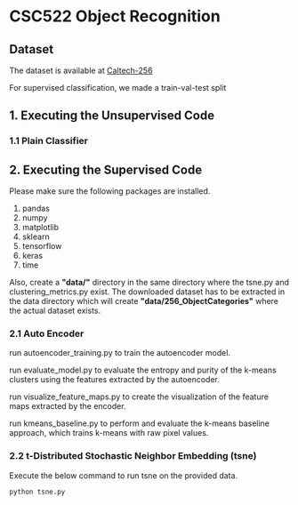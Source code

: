 # CSC522 Object Recognition

## Dataset
The dataset is available at [Caltech-256](http://www.vision.caltech.edu/Image_Datasets/Caltech256/)

For supervised classification, we made a train-val-test split 

## 1. Executing the Unsupervised Code
### 1.1 Plain Classifier
## 2. Executing the Supervised Code 
Please make sure the following packages are installed.
1. pandas
2. numpy
3. matplotlib
4. sklearn
5. tensorflow
6. keras
7. time

Also, create a **"data/"** directory in the same directory where the tsne.py and clustering_metrics.py exist. The downloaded dataset has to be extracted in the data directory which will create **"data/256_ObjectCategories"** where the actual dataset exists.

### 2.1 Auto Encoder
run autoencoder_training.py to train the autoencoder model.

run evaluate_model.py to evaluate the entropy and purity of the k-means clusters using the features extracted by the autoencoder.

run visualize_feature_maps.py to create the visualization of the feature maps extracted by the encoder.

run kmeans_baseline.py to perform and evaluate the k-means baseline approach, which trains k-means with raw pixel values.

### 2.2 t-Distributed Stochastic Neighbor Embedding (tsne)

Execute the below command to run tsne on the provided data.

```python tsne.py```
